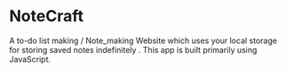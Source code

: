 # NoteCraft
A to-do list making / Note_making Website which uses your local storage for storing saved notes indefinitely . This app is built primarily using JavaScript. 
